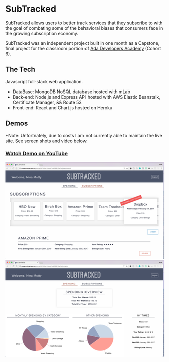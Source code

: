 # SubTracked
SubTracked allows users to better track services that they subscribe to with the goal of combating some of the behavioral biases that consumers face in the growing subscription economy.

SubTracked was an independent project built in one month as a Capstone, final project for the classroom portion of [Ada Developers Academy](http://adadevelopersacademy.org/) (Cohort 6). 

## The Tech
Javascript full-stack web application.
* DataBase: MongoDB NoSQL database hosted with mLab
* Back-end: Node.js and Express API hosted with AWS Elastic Beanstalk, Certificate Manager, && Route 53
* Front-end: React and Chart.js hosted on Heroku

## Demos
*Note: Unfortnately, due to costs I am not currently able to maintain the live site. See screen shots and video below. 

### [Watch Demo on YouTube](https://www.youtube.com/watch?v=nmxiPi6R3Us&feature=youtu.be)

![Dashboard](/public/Demos/subtracked-dashboard.png)
![Charts](/public/Demos/subtracked-graphs.png)

